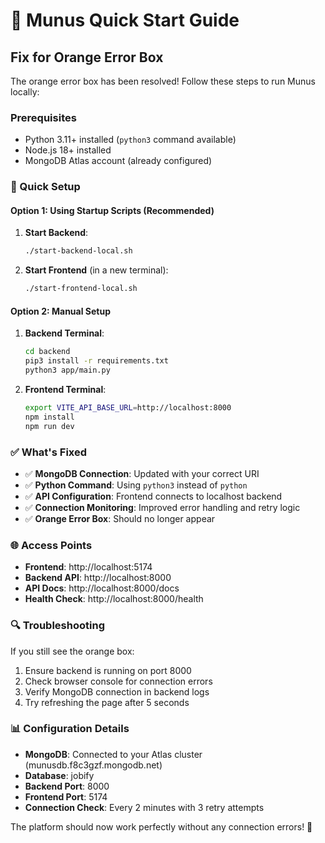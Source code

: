 # 🚀 Munus Quick Start Guide

## Fix for Orange Error Box

The orange error box has been resolved! Follow these steps to run Munus locally:

### Prerequisites
- Python 3.11+ installed (`python3` command available)
- Node.js 18+ installed
- MongoDB Atlas account (already configured)

### 🔧 Quick Setup

#### Option 1: Using Startup Scripts (Recommended)

1. **Start Backend**:
   ```bash
   ./start-backend-local.sh
   ```

2. **Start Frontend** (in a new terminal):
   ```bash
   ./start-frontend-local.sh
   ```

#### Option 2: Manual Setup

1. **Backend Terminal**:
   ```bash
   cd backend
   pip3 install -r requirements.txt
   python3 app/main.py
   ```

2. **Frontend Terminal**:
   ```bash
   export VITE_API_BASE_URL=http://localhost:8000
   npm install
   npm run dev
   ```

### ✅ What's Fixed

- ✅ **MongoDB Connection**: Updated with your correct URI
- ✅ **Python Command**: Using `python3` instead of `python`
- ✅ **API Configuration**: Frontend connects to localhost backend
- ✅ **Connection Monitoring**: Improved error handling and retry logic
- ✅ **Orange Error Box**: Should no longer appear

### 🌐 Access Points

- **Frontend**: http://localhost:5174
- **Backend API**: http://localhost:8000
- **API Docs**: http://localhost:8000/docs
- **Health Check**: http://localhost:8000/health

### 🔍 Troubleshooting

If you still see the orange box:
1. Ensure backend is running on port 8000
2. Check browser console for connection errors
3. Verify MongoDB connection in backend logs
4. Try refreshing the page after 5 seconds

### 📊 Configuration Details

- **MongoDB**: Connected to your Atlas cluster (munusdb.f8c3gzf.mongodb.net)
- **Database**: jobify
- **Backend Port**: 8000
- **Frontend Port**: 5174
- **Connection Check**: Every 2 minutes with 3 retry attempts

The platform should now work perfectly without any connection errors! 🎉
